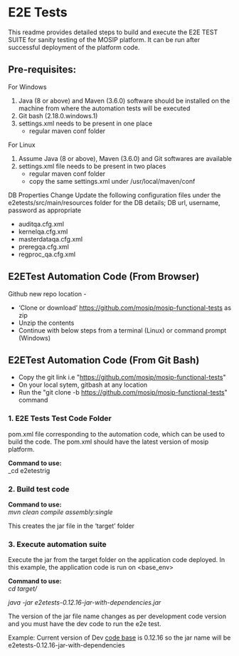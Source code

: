 # E2E Tests
This readme provides detailed steps to build and execute the E2E TEST SUITE for sanity testing of the MOSIP platform. It can be run after successful deployment of the platform code.

## Pre-requisites:
For Windows
1. Java (8 or above) and Maven (3.6.0) software should be installed on the machine from where the automation tests will be executed
2. Git bash (2.18.0.windows.1)
3. settings.xml needs to be present in one place
   * regular maven conf folder

For Linux
1. Assume Java (8 or above), Maven (3.6.0) and Git softwares are available
2. settings.xml file needs to be present in two places
   * regular maven conf folder
   * copy the same settings.xml under /usr/local/maven/conf

DB Properties Change
Update the following configuration files under the e2etests/src/main/resources folder for the DB details; DB url, username, password as appropriate
   * auditqa.cfg.xml
   * kernelqa.cfg.xml
   * masterdataqa.cfg.xml
   * preregqa.cfg.xml
   * regproc_qa.cfg.xml

## E2ETest Automation Code (From Browser)
Github new repo location - 
-	‘Clone or download’ https://github.com/mosip/mosip-functional-tests as zip 
-	Unzip the contents
- Continue with below steps from a terminal (Linux) or command prompt (Windows)

## E2ETest Automation Code (From Git Bash)
- Copy the git link i.e "https://github.com/mosip/mosip-functional-tests"
- On your local sytem, gitbash at any location
- Run the "git clone -b https://github.com/mosip/mosip-functional-tests" command

### 1. E2E Tests Test Code Folder  
pom.xml file corresponding to the automation code, which can be used to build the code.
The pom.xml should have the latest version of mosip platform.

**Command to use:** 
<br>_cd e2etestrig<br>

### 2. Build test code
**Command to use:**
<br>_mvn clean compile assembly:single_<br>

This creates the jar file in the ‘target’ folder

### 3. Execute automation suite
Execute the jar from the target folder on the application code deployed. In this example, the application code is run on <base_env>

**Command to use:**
<br>_cd target/_<br>

_java -jar e2etests-0.12.16-jar-with-dependencies.jar_


The version of the jar file name changes as per development code version and you must have the dev code to run the e2e test. 

Example: Current version of Dev [code base](https://github.com/mosip/mosip-platform) is 0.12.16 so the jar name will be e2etests-0.12.16-jar-with-dependencies
